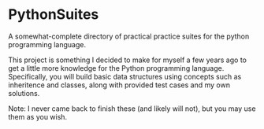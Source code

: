 # PythonSuites
A somewhat-complete directory of practical practice suites for the python programming language.

This project is something I decided to make for myself a few years ago to get a little more knowledge for the Python programming language. Specifically, you will build basic data structures using concepts such as inheritence and classes, along with provided test cases and my own solutions. 

Note: I never came back to finish these (and likely will not), but you may use them as you wish.
